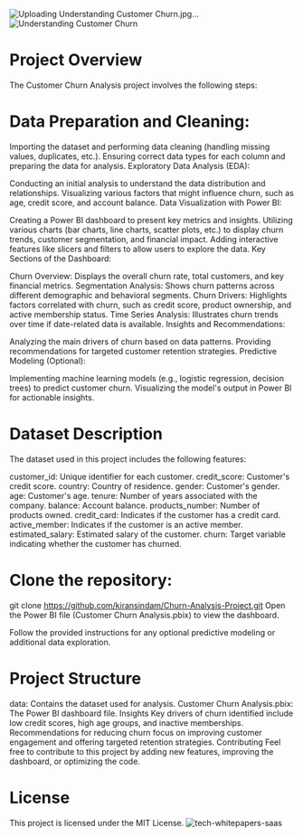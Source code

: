 ![Uploading Understanding Customer Churn.jpg…]()![Understanding Customer Churn](https://github.com/user-attachments/assets/64138e13-b2f5-4fe9-bedf-1844a440bfa0)
# Project Overview
The Customer Churn Analysis project involves the following steps:

# Data Preparation and Cleaning:

Importing the dataset and performing data cleaning (handling missing values, duplicates, etc.).
Ensuring correct data types for each column and preparing the data for analysis.
Exploratory Data Analysis (EDA):

Conducting an initial analysis to understand the data distribution and relationships.
Visualizing various factors that might influence churn, such as age, credit score, and account balance.
Data Visualization with Power BI:

Creating a Power BI dashboard to present key metrics and insights.
Utilizing various charts (bar charts, line charts, scatter plots, etc.) to display churn trends, customer segmentation, and financial impact.
Adding interactive features like slicers and filters to allow users to explore the data.
Key Sections of the Dashboard:

Churn Overview: Displays the overall churn rate, total customers, and key financial metrics.
Segmentation Analysis: Shows churn patterns across different demographic and behavioral segments.
Churn Drivers: Highlights factors correlated with churn, such as credit score, product ownership, and active membership status.
Time Series Analysis: Illustrates churn trends over time if date-related data is available.
Insights and Recommendations:

Analyzing the main drivers of churn based on data patterns.
Providing recommendations for targeted customer retention strategies.
Predictive Modeling (Optional):

Implementing machine learning models (e.g., logistic regression, decision trees) to predict customer churn.
Visualizing the model's output in Power BI for actionable insights.

# Dataset Description
The dataset used in this project includes the following features:

customer_id: Unique identifier for each customer.
credit_score: Customer's credit score.
country: Country of residence.
gender: Customer's gender.
age: Customer's age.
tenure: Number of years associated with the company.
balance: Account balance.
products_number: Number of products owned.
credit_card: Indicates if the customer has a credit card.
active_member: Indicates if the customer is an active member.
estimated_salary: Estimated salary of the customer.
churn: Target variable indicating whether the customer has churned.

# Clone the repository:
git clone https://github.com/kiransindam/Churn-Analysis-Project.git
Open the Power BI file (Customer Churn Analysis.pbix) to view the dashboard.

Follow the provided instructions for any optional predictive modeling or additional data exploration.

# Project Structure
data: Contains the dataset used for analysis.
Customer Churn Analysis.pbix: The Power BI dashboard file.
Insights
Key drivers of churn identified include low credit scores, high age groups, and inactive memberships.
Recommendations for reducing churn focus on improving customer engagement and offering targeted retention strategies.
Contributing
Feel free to contribute to this project by adding new features, improving the dashboard, or optimizing the code.

# License
This project is licensed under the MIT License.
![tech-whitepapers-saas ](https://github.com/user-attachments/assets/a72e2f71-ebc9-4ee2-a2e6-1f958fab0760)
